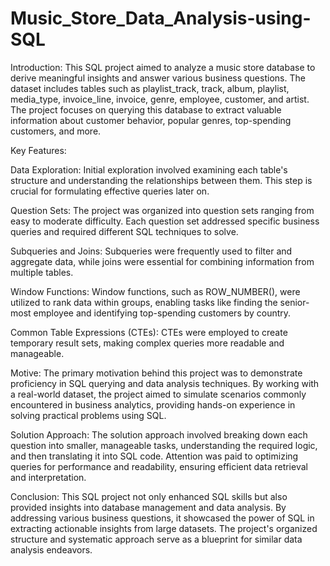 # Music_Store_Data_Analysis-using-SQL
 Introduction:
This SQL project aimed to analyze a music store database to derive meaningful insights and answer various business questions. The dataset includes tables such as playlist_track, track, album, playlist, media_type, invoice_line, invoice, genre, employee, customer, and artist. The project focuses on querying this database to extract valuable information about customer behavior, popular genres, top-spending customers, and more.

Key Features:

Data Exploration: Initial exploration involved examining each table's structure and understanding the relationships between them. This step is crucial for formulating effective queries later on.

Question Sets: The project was organized into question sets ranging from easy to moderate difficulty. Each question set addressed specific business queries and required different SQL techniques to solve.

Subqueries and Joins: Subqueries were frequently used to filter and aggregate data, while joins were essential for combining information from multiple tables.

Window Functions: Window functions, such as ROW_NUMBER(), were utilized to rank data within groups, enabling tasks like finding the senior-most employee and identifying top-spending customers by country.

Common Table Expressions (CTEs): CTEs were employed to create temporary result sets, making complex queries more readable and manageable.

Motive:
The primary motivation behind this project was to demonstrate proficiency in SQL querying and data analysis techniques. By working with a real-world dataset, the project aimed to simulate scenarios commonly encountered in business analytics, providing hands-on experience in solving practical problems using SQL.

Solution Approach:
The solution approach involved breaking down each question into smaller, manageable tasks, understanding the required logic, and then translating it into SQL code. Attention was paid to optimizing queries for performance and readability, ensuring efficient data retrieval and interpretation.

Conclusion:
This SQL project not only enhanced SQL skills but also provided insights into database management and data analysis. By addressing various business questions, it showcased the power of SQL in extracting actionable insights from large datasets. The project's organized structure and systematic approach serve as a blueprint for similar data analysis endeavors.
